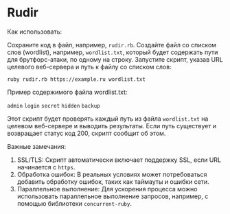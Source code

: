 # Rudir

Как использовать:

Сохраните код в файл, например, `rudir.rb`.
    Создайте файл со списком слов (wordlist), например, `wordlist.txt`, который будет содержать пути для брутфорс-атаки, по одному на строку.
    Запустите скрипт, указав URL целевого веб-сервера и путь к файлу со списком слов:

`ruby rudir.rb https://example.ru wordlist.txt`

Пример содержимого файла wordlist.txt:

`admin`
`login`
`secret`
`hidden`
`backup`

Этот скрипт будет проверять каждый путь из файла `wordlist.txt` на целевом веб-сервере и выводить результаты. Если путь существует и возвращает статус код 200, скрипт сообщит об этом.

Важные замечания:    

1. SSL/TLS: Скрипт автоматически включает поддержку SSL, если URL начинается с `https`.
2. Обработка ошибок: В реальных условиях может потребоваться добавить обработку ошибок, таких как таймауты и ошибки сети.
3. Параллельное выполнение: Для ускорения процесса можно использовать параллельное выполнение запросов, например, с помощью библиотеки `concurrent-ruby`.
